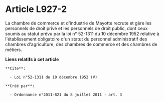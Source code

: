 # Article L927-2

La chambre de commerce et d'industrie de Mayotte recrute et gère les personnels de droit privé et les personnels de droit
public, dont ceux soumis au statut prévu par la loi n° 52-1311 du 10 décembre 1952 relative à l'établissement obligatoire
d'un statut du personnel administratif des chambres d'agriculture, des chambres de commerce et des chambres de métiers.

**Liens relatifs à cet article**

	**Cite**:

	  - Loi n°52-1311 du 10 décembre 1952 (V)

	**Créé par**:

	  - Ordonnance n°2011-821 du 8 juillet 2011 - art. 3
